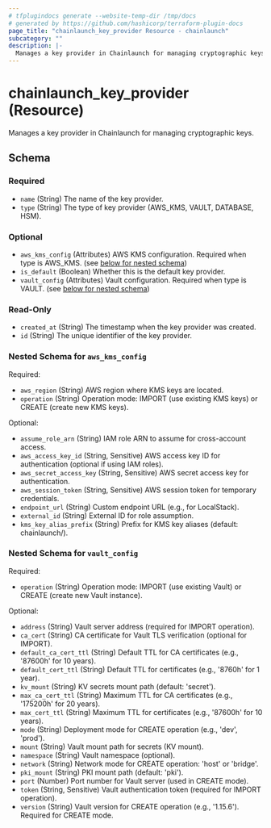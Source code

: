 ```yaml
---
# tfplugindocs generate --website-temp-dir /tmp/docs
# generated by https://github.com/hashicorp/terraform-plugin-docs
page_title: "chainlaunch_key_provider Resource - chainlaunch"
subcategory: ""
description: |-
  Manages a key provider in Chainlaunch for managing cryptographic keys.
---
```


# chainlaunch_key_provider (Resource)

Manages a key provider in Chainlaunch for managing cryptographic keys.



<!-- schema generated by tfplugindocs -->
## Schema

### Required

- `name` (String) The name of the key provider.
- `type` (String) The type of key provider (AWS_KMS, VAULT, DATABASE, HSM).

### Optional

- `aws_kms_config` (Attributes) AWS KMS configuration. Required when type is AWS_KMS. (see [below for nested schema](#nestedatt--aws_kms_config))
- `is_default` (Boolean) Whether this is the default key provider.
- `vault_config` (Attributes) Vault configuration. Required when type is VAULT. (see [below for nested schema](#nestedatt--vault_config))

### Read-Only

- `created_at` (String) The timestamp when the key provider was created.
- `id` (String) The unique identifier of the key provider.

<a id="nestedatt--aws_kms_config"></a>
### Nested Schema for `aws_kms_config`

Required:

- `aws_region` (String) AWS region where KMS keys are located.
- `operation` (String) Operation mode: IMPORT (use existing KMS keys) or CREATE (create new KMS keys).

Optional:

- `assume_role_arn` (String) IAM role ARN to assume for cross-account access.
- `aws_access_key_id` (String, Sensitive) AWS access key ID for authentication (optional if using IAM roles).
- `aws_secret_access_key` (String, Sensitive) AWS secret access key for authentication.
- `aws_session_token` (String, Sensitive) AWS session token for temporary credentials.
- `endpoint_url` (String) Custom endpoint URL (e.g., for LocalStack).
- `external_id` (String) External ID for role assumption.
- `kms_key_alias_prefix` (String) Prefix for KMS key aliases (default: chainlaunch/).


<a id="nestedatt--vault_config"></a>
### Nested Schema for `vault_config`

Required:

- `operation` (String) Operation mode: IMPORT (use existing Vault) or CREATE (create new Vault instance).

Optional:

- `address` (String) Vault server address (required for IMPORT operation).
- `ca_cert` (String) CA certificate for Vault TLS verification (optional for IMPORT).
- `default_ca_cert_ttl` (String) Default TTL for CA certificates (e.g., '87600h' for 10 years).
- `default_cert_ttl` (String) Default TTL for certificates (e.g., '8760h' for 1 year).
- `kv_mount` (String) KV secrets mount path (default: 'secret').
- `max_ca_cert_ttl` (String) Maximum TTL for CA certificates (e.g., '175200h' for 20 years).
- `max_cert_ttl` (String) Maximum TTL for certificates (e.g., '87600h' for 10 years).
- `mode` (String) Deployment mode for CREATE operation (e.g., 'dev', 'prod').
- `mount` (String) Vault mount path for secrets (KV mount).
- `namespace` (String) Vault namespace (optional).
- `network` (String) Network mode for CREATE operation: 'host' or 'bridge'.
- `pki_mount` (String) PKI mount path (default: 'pki').
- `port` (Number) Port number for Vault server (used in CREATE mode).
- `token` (String, Sensitive) Vault authentication token (required for IMPORT operation).
- `version` (String) Vault version for CREATE operation (e.g., '1.15.6'). Required for CREATE mode.
